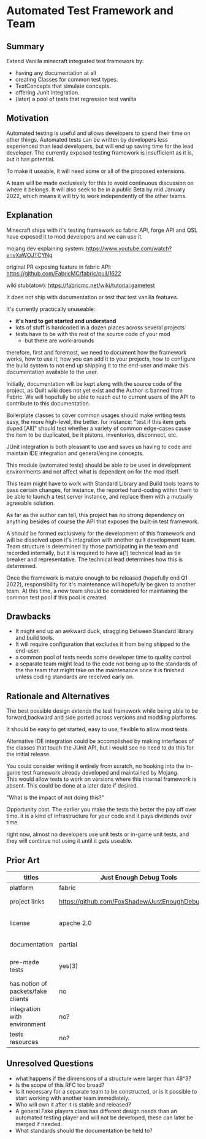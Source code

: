 # Automated Test Framework and Team

## Summary

Extend Vanilla minecraft integrated test framework by:
 * having any documentation at all
 * creating Classes for common test types.
 * TestConcepts that simulate concepts.
 * offering Junit integration.
 * (later) a pool of tests that regression test vanilla

## Motivation

Automated testing is useful and allows developers to spend their time on other things.
Automated tests can be written by developers less experienced than lead developers, but will end up saving time for the lead developer.
The currently exposed testing framework is insufficient as it is, but it has potential.

To make it useable, it will need some or all of the proposed extensions.

A team will be made exclusively for this to avoid continuous discussion on where it belongs.
It will also seek to be in a public Beta by mid January 2022, which means it will try to work independently of the other teams.

## Explanation

Minecraft ships with it's testing framework
so fabric API, forge API and QSL have exposed it to mod developers and we can use it.  

mojang dev explaining system: https://www.youtube.com/watch?v=vXaWOJTCYNg  

original PR exposing feature in fabric API:
https://github.com/FabricMC/fabric/pull/1622  

wiki stub(atow):
https://fabricmc.net/wiki/tutorial:gametest

It does not ship with documentation or test that test vanilla features.

It's currently practically unuseable:
* **it's hard to get started and understand**
* lots of stuff is hardcoded in a dozen places across several projects
* tests have to be with the rest of the source code of your mod
  * but there are work-arounds

therefore, first and foremost, we need to document how the framework works, how to use it, how you can add it to your projects, how to configure the build system to not end up shipping it to the end-user and make this documentation available to the user.

Initially, documentation will be kept along with the source code of the project, as Quilt wiki does not yet exist and the Author is banned from Fabric. We will hopefully be able to reach out to current users of the API to contribute to this documentation.

Boilerplate classes to cover common usages should make writing tests easy, the more high-level, the better. for instance: "test if this item gets duped [All]" should test whether a variety of common edge-cases cause the item to be duplicated, be it pistons, inventories, disconnect, etc.

JUnit integration is both pleasant to use and saves us having to code and maintain IDE integration and general/engine concepts.

This module (automated tests) should be able to be used in development environments and not affect what is dependent on for the mod itself.

This team might have to work with Standard Library and Build tools teams to pass certain changes, for instance, the reported hard-coding within them to be able to launch a test server instance, and replace them with a mutually agreeable solution.

As far as the author can tell, this project has no strong dependency on anything besides of course the API that exposes the built-in test framework.

A should be formed exclusively for the development of this framework and will be dissolved upon it's integration with another quilt development team.
Team structure is determined by those participating in the team and recorded internally, but it is required to have a(1) technical lead as tie breaker and representative. The technical lead determines how this is determined.

Once the framework is mature enough to be released (hopefully end Q1 2022), responsibility for it's maintenance will hopefully be given to another team. At this time, a new team should be considered for maintaining the common test pool if this pool is created.

## Drawbacks
- It might end up an awkward duck, straggling between Standard library and build tools.
- It will require configuration that excludes it from being shipped to the end-user.
- a common pool of tests needs some developer time to quality control
- a separate team might lead to the code not being up to the standards of the the team that might take on the maintenance once it is finished unless coding standards are received early on.

## Rationale and Alternatives

The best possible design extends the test framework while being able to be forward,backward and side ported across versions and modding platforms.

It should be easy to get started, easy to use, flexible to allow most tests.

Alternative IDE integration could be accomplished by making interfaces of the classes that touch the JUnit API, but i would see no need to do this for the initial release.

You could consider writing it entirely from scratch, no hooking into the in-game test framework already developed and maintained by Mojang.  
This would allow tests to work on versions where this internal framework is absent.
This could be done at a later date if desired.


"What is the impact of not doing this?"

Opportunity cost. The earlier you make the tests the better the pay off over time.
it is a kind of infrastructure for your code and it pays dividends over time.

right now, almost no developers use unit tests or in-game unit tests, and they will continue not using it until it gets useable.

## Prior Art

| titles                             | Just Enough Debug Tools                           | Elmendorf                               | Librarian Lib                                                         | Minecraft Testing Library                     | MinecraftJUnit                                       | native/API                    |
|------------------------------------|---------------------------------------------------|-----------------------------------------|-----------------------------------------------------------------------|-----------------------------------------------|------------------------------------------------------|-------------------------------|
| platform                           | fabric                                            | fabric                                  | fabric                                                                | forge                                         | forge                                                | all                           |
| project links                      | https://github.com/FoxShadew/JustEnoughDebugTools | https://github.com/Ladysnake/Elmendorf/ | https://github.com/TeamWizardry/LibrarianLib/tree/1.17-quilt/testcore | https://github.com/alcatrazEscapee/mcjunitlib | https://github.com/BuiltBrokenModding/MinecraftJUnit | Minecraft itself              |
| license                            | apache 2.0                                        | MIT license                             | LGPL-3.0                                                              | MIT license                                   | MIT license                                          | ARR EULA:free to mod??        |
| documentation                      | partial                                           | partial                                 | incomplete                                                            | yes                                           | none                                                 | (basically) none              |
| pre-made tests                     | yes(3)                                            | yes(2)                                  | yes(?)                                                                | none?                                         | yes(2+)                                              | none(but footage of examples) |
| has notion of packets/fake clients | no                                                | yes                                     | no?                                                                   | no?                                           | yes                                                  | no                            |
| integration with environment       | no?                                               | no?                                     | yes                                                                   | yes                                           | yes                                                  | no                            |
| tests resources                    | no?                                               | no?                                     | yes(translation)                                                      | unknown                                       | unknown                                              | no                            |



## Unresolved Questions

- what happens if the dimensions of a structure were larger than 48^3?
- Is the scope of this RFC too broad?
- Is it necessary for a separate team to be constructed, or is it possible to start working with another team immediately.
- Who will own it after it is stable and released?
- A general Fake players class has different design needs than an automated testing player and will not be developed, these can later be merged if needed.
- What standards should the documentation be held to?